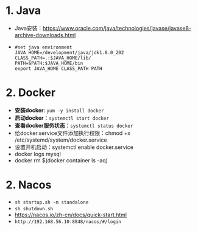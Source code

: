 # 1. Java

- Java安装：https://www.oracle.com/java/technologies/javase/javase8-archive-downloads.html

- ```
  #set java environment
  JAVA_HOME=/development/java/jdk1.8.0_202
  CLASS_PATH=.:$JAVA_HOME/lib/
  PATH=$PATH:$JAVA_HOME/bin
  export JAVA_HOME CLASS_PATH PATH
  ```

# 2. Docker

- **安装docker**: `yum -y install docker`
- **启动docker**：`systemctl start docker`
- **查看docker服务状态**：`systemctl status docker`
- 给docker.service文件添加执行权限：chmod +x /etc/systemd/system/docker.service 
- 设置开机启动：systemctl enable docker.service
- docker logs mysql
- docker rm $(docker container ls -aq)

# 2. Nacos

- `sh startup.sh -m standalone`
- `sh shutdown.sh`
- https://nacos.io/zh-cn/docs/quick-start.html
- `http://192.168.56.10:8848/nacos/#/login`

